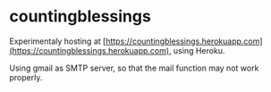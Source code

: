 # countingblessings

Experimentaly hosting at [https://countingblessings.herokuapp.com](https://countingblessings.herokuapp.com), using Heroku.

Using gmail as SMTP server, so that the mail function may not work properly.
